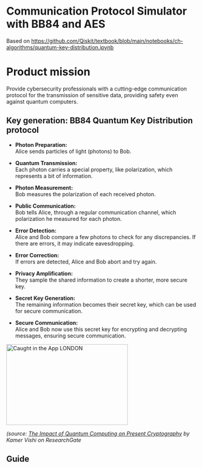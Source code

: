 # Communication Protocol Simulator with BB84 and AES
Based on https://github.com/Qiskit/textbook/blob/main/notebooks/ch-algorithms/quantum-key-distribution.ipynb

# Product mission
Provide cybersecurity professionals with a cutting-edge communication protocol for the transmission of sensitive data, providing safety even against quantum computers. 

## Key generation: BB84 Quantum Key Distribution protocol

- **Photon Preparation:**<br/>
Alice sends particles of light (photons) to Bob.

- **Quantum Transmission:**<br/>
Each photon carries a special property, like polarization, which represents a bit of information.

- **Photon Measurement:**<br/>
Bob measures the polarization of each received photon.

- **Public Communication:**<br/>
Bob tells Alice, through a regular communication channel, which polarization he measured for each photon.

- **Error Detection:**<br/>
Alice and Bob compare a few photons to check for any discrepancies. If there are errors, it may indicate eavesdropping.

- **Error Correction:**<br/>
If errors are detected, Alice and Bob abort and try again.

- **Privacy Amplification:**<br/>
They sample the shared information to create a shorter, more secure key.

- **Secret Key Generation:**<br/>
The remaining information becomes their secret key, which can be used for secure communication.

- **Secure Communication:**<br/>
Alice and Bob now use this secret key for encrypting and decrypting messages, ensuring secure communication.

<a data-flickr-embed="true" data-header="true"  href="https://www.researchgate.net/figure/Key-exchange-in-the-BB84-protocol-implemented-with-polarization-of-photons-adapted-from_fig1_324115273" title=""><img src="https://github.com/Jpark99/Quantum_Security/assets/10427379/257c7751-839a-42ac-a252-b19378e0b12f" width="320" height="213" alt="Caught in the App LONDON"></a>

 _(source: [The Impact of Quantum Computing on Present Cryptography](https://www.flickr.com/photos/ritzotencate/albums/72157689617769444) by Kamer Vishi on ResearchGate_



## Guide

